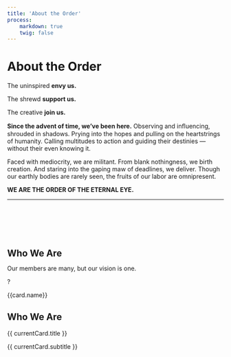 ```yaml
---
title: 'About the Order'
process:
    markdown: true
    twig: false
---
```


<div class="page-header">
    <h1>About the Order</h1>
</div>
<div class="panel">
    <div class="mw7 center tc white">
        <div class="motto upper-tracked-regular gold mb4">
            <p class="f3-l tracked-uber">The uninspired <strong>envy us.</strong></p>
            <p class="f3-l tracked-uber">The shrewd <strong>support us.</strong></p>
            <p class="f3-l tracked-uber">The creative <strong>join us.</strong></p>
        </div>
        <p class="about-copy mw6 center"><strong>Since the advent of time, we’ve been here.</strong> Observing and inﬂuencing, shrouded in shadows. Prying into the hopes and pulling on the heartstrings of humanity. Calling multitudes to action and guiding their destinies &mdash; without their even knowing it.</p>
        <p class="about-copy mw6 center">Faced with mediocrity, we are militant. From blank nothingness, we birth creation. And staring into the gaping maw of deadlines, we deliver. Though our earthly bodies are rarely seen, the fruits of our labor are omnipresent.</p>
        <p class="f3-l upper-tracked-regular gold"><strong>WE ARE THE ORDER OF THE ETERNAL EYE.</strong></p>
        <hr class="short-separator">
        <h2 class="gold" style="margin-top:7rem;margin-bottom: .5rem;">Who We Are</h2>
        <p style="margin-bottom:0;">Our members are many, but our vision is one.</p>
    </div>
</div>
<!--<div id="tarot-switcher" class="panel">
    <div class="tarot-picker flex flex-wrap justify-around tc ttu">
        <a class="tarot-choice creator active" href="#creator">
            <span class="border square-border"></span>
            <img src="../images/ADDY_tarot-icon-01.png">
            <p>Creator</p>
        </a>
        <a class="tarot-choice scribe disabled">
            <span class="border diamond-border"></span>
            <img src="../images/ADDY_tarot-icon-02.png">
            <p>?</p>
        </a>
        <a class="tarot-choice seer disabled">
            <span class="border square-border"></span>
            <img src="../images/ADDY_tarot-icon-03.png">
            <p>?</p>
        </a>
        <a class="tarot-choice ancillary disabled">
            <span class="border diamond-border"></span>
            <img src="../images/ADDY_tarot-icon-04.png">
            <p>?</p>
        </a>
        <a class="tarot-choice herald disabled">
            <span class="border square-border"></span>
            <img src="../images/ADDY_tarot-icon-05.png">
            <p>?</p>
        </a>
        <a class="tarot-choice keeper disabled">
            <span class="border diamond-border"></span>
            <img src="../images/ADDY_tarot-icon-06.png">
            <p>?</p>
        </a>
        <a class="tarot-choice observer disabled">
            <span class="border square-border"></span>
            <img src="../images/ADDY_tarot-icon-07.png">
            <p>?</p>
        </a>
        <a class="tarot-choice technician disabled">
            <span class="border diamond-border"></span>
            <img src="../images/ADDY_tarot-icon-08.png">
            <p>?</p>
        </a>     
    </div>
    <div class="tarot-details flex flex-wrap mt4 white creator">
        <div class="tarot-copy w-100 w-50-l pr5-l">
            <div class="f2 goudy">The Creator</div>
            <p class="sub-title upper-tracked-regular">An Eye For Elegance.</p>
            <p>Divinely inspired, and unflinchingly artistic, the CREATOR births deliberate design that captivates. From steady hands, fine lines, ornate flourishes and hypnotic bursts of colour spring forth. Should you fall under their spell, fear not. Such beauty tends to work its way under the skin.</p>
            <h3 style="font-size: 1rem;margin-bottom: .5rem;">Legendary Creators</h3>
            <p>Georgia O'Keeffe<br>
                Milton Glaser<br>
                The Lord, Himself
            </p>
            <h3 style="font-size: 1rem;margin-bottom: .5rem;">Personal Motto</h3>
            <p><em>"Do you want it right now, or do you want it right?"</em></p>
        </div>
        <div class="tarot-card-container w-100 w-50-l">
            <div id="creator" class="tarot-card active">
                <img class="front" src="../images/tarot-card-front-1.png" alt="Creator">
                <img class="back" src="../images/tarot-card-back-1.png" alt="">
            </div>
        </div>
    </div>
</div>-->
<div id="tarot-switcher" class="panel">
    <div class="tarot-picker flex flex-wrap justify-around tc ttu">
        <div v-for="card in tarotDeck" :key="card.id">
            <a class="tarot-choice" :class="[card.name, card.name === currentCard.name ? 'active' : '', card.disabled ? 'disabled' : '']"  v-bind:href="!card.disabled ? '#/' + card.name : ''">
                <span class="border" :class="{'diamond-border': isDiamond(card)}"></span>
                <img v-bind:src="'../images/ADDY_tarot-icon-0' + card.id + '.png'">
                <p v-if="card.disabled">?</p>
                <p v-else>{{card.name}}</p>
            </a>
        </div>     
    </div>
    <div class="tarot-details flex flex-wrap mt4 white" :class="currentCard.name">
        <div class="tarot-copy w-100 w-50-l pr5-l">
            <h2 class="mb4 pt4">Who We Are</h2>
            <div class="f2 goudy">{{ currentCard.title }}</div>
            <p class="sub-title upper-tracked-regular">{{ currentCard.subtitle }}</p>
            <div v-html="currentCard.description"></div>
        </div>
        <div class="tarot-card-container relative w-100 w-50-l">
            <div v-for="card in revealedCards" :id="card.name" class="tarot-card" :class="card.name === currentCard.name ? 'active' : ''">
                <div class="card-holder">
                    <img class="front" :src="'../images/tarot-card-front-' + card.id + '.png'" :alt="card.title">
                    <img class="back" :src="'../images/tarot-card-back-' + card.id + '.png'" alt="">
                </div>
            </div>
        </div>
    </div>
</div>
<script>
    var tarotCards = [
        {
            id: '1',
            name: 'creator',
            title: 'The Creator',
            subtitle: 'An Eye For Elegance.',
            description: '<p>Divinely inspired, and unflinchingly artistic, the CREATOR births deliberate design that captivates. From steady hands, fine lines, ornate flourishes and hypnotic bursts of colour spring forth. Should you fall under their spell, fear not. Such beauty tends to work its way under the skin.</p> \
            <h3 style="font-size: 1rem;margin-bottom: .5rem;">Legendary Creators</h3> \
            <p>Georgia O\'Keeffe<br> \
                Milton Glaser<br> \
                The Lord, Himself \
            </p> \
            <h3 style="font-size: 1rem;margin-bottom: .5rem;">Personal Motto</h3> \
            <p><em>"Do you want it right now, or do you want it right?"</em></p>',
            disabled: false
        },
        {
            id: '2',
            name: 'scribe',
            title: 'The Scribe',
            subtitle: 'An Eye for Eloquence',
            description: '<p>Wielding words as instruments of influence, the SCRIBE crafts copy that moves mountains. Ever articulate, and never verbose, their every syllable is pored over with precision. Succinct equals success. So we are done here.</p> \
            <h3 style="font-size: 1rem;margin-bottom: .5rem;">Legendary Scribes</h3> \
            <p>David Abbott, BBDO<br> \
                Peggy Olson, SCDP<br> \
                Dr. Seuss, BOOKS \
            </p> \
            <h3 style="font-size: 1rem;margin-bottom: .5rem;">Personal Motto</h3> \
            <p><em>"Just do greeking for now."</em></p>',
            disabled: false
        },
        {
            id: '3',
            name: 'seer',
            title: 'The Seer',
            subtitle: 'An Eye For Aesthetics',
            description: '<p>With the clap of a shutter, and the pop of a flashbulb, the SEER’s viewfinder captures all. Photo to video. Audio to Premiere Pro. They’re AV virtuosos, fully equipped to present life precisely as it is — or at least as it should be. Step into their studio — but remember to keep your soul on a short leash.</p> \
            <h3 style="font-size: 1rem;margin-bottom: .5rem;">Legendary Seers</h3> \
            <p>Michel Gondry<br> \
                Sofia Coppola<br> \
                Stanley Kubrick \
            </p> \
            <h3 style="font-size: 1rem;margin-bottom: .5rem;">Personal Motto</h3> \
            <p><em>"Perfect. Let’s do it again."</em></p>',
            disabled: false
        },
        {
            id: '4',
            name: 'herald',
            title: 'The Herald',
            subtitle: 'An Eye For Appearances',
            description: '<p>Persistent, pithy and mercilessly on-message, the HERALD spins public relations gold. Always on the lookout for a fresh angle, they reassure even the most skeptical nonbelievers. But don’t fret, for not all communication is manipulation. Or so they’d have you think.</p> \
            <h3 style="font-size: 1rem;margin-bottom: .5rem;">Legendary Heralds</h3> \
            <p>SUBWAY PR Director<br> \
                BP PR Director<br> \
                Kellyanne Conway \
            </p> \
            <h3 style="font-size: 1rem;margin-bottom: .5rem;">Personal Motto</h3> \
            <p><em>"Let me get back to you."</em></p>',
            disabled: false
        },
        {
            id: '5',
            name: 'keeper',
            title: 'The Keeper',
            subtitle: 'An Eye For Harmony',
            description: '<p>In a world of Type A’s, B2Bs and LLCs, the KEEPER is the nexus of account service nirvana. So fear not, silent, struggling creators, for you’ve got someone calculated is in your corner. Effortlessly cool and cautiously conciliatory, they’re living proof that peace is the ultimate power move.</p> \
            <h3 style="font-size: 1rem;margin-bottom: .5rem;">Legendary Heralds</h3> \
            <p>SUBWAY PR Director<br> \
                BP PR Director<br> \
                Kellyanne Conway \
            </p> \
            <h3 style="font-size: 1rem;margin-bottom: .5rem;">Personal Motto</h3> \
            <p><em>"Let me get back to you."</em></p>',
            disabled: true
        },
        {
            id: '6',
            name: 'keeper',
            title: 'The Herald',
            subtitle: 'An Eye For Appearances',
            description: '<p>Persistent, pithy and mercilessly on-message, the HERALD spins public relations gold. Always on the lookout for a fresh angle, they reassure even the most skeptical nonbelievers. But don’t fret, for not all communication is manipulation. Or so they’d have you think.</p> \
            <h3 style="font-size: 1rem;margin-bottom: .5rem;">Legendary Heralds</h3> \
            <p>SUBWAY PR Director<br> \
                BP PR Director<br> \
                Kellyanne Conway \
            </p> \
            <h3 style="font-size: 1rem;margin-bottom: .5rem;">Personal Motto</h3> \
            <p><em>"Let me get back to you."</em></p>',
            disabled: true
        },
        {
            id: '7',
            name: 'observer',
            title: 'The Herald',
            subtitle: 'An Eye For Appearances',
            description: '<p>Persistent, pithy and mercilessly on-message, the HERALD spins public relations gold. Always on the lookout for a fresh angle, they reassure even the most skeptical nonbelievers. But don’t fret, for not all communication is manipulation. Or so they’d have you think.</p> \
            <h3 style="font-size: 1rem;margin-bottom: .5rem;">Legendary Heralds</h3> \
            <p>SUBWAY PR Director<br> \
                BP PR Director<br> \
                Kellyanne Conway \
            </p> \
            <h3 style="font-size: 1rem;margin-bottom: .5rem;">Personal Motto</h3> \
            <p><em>"Let me get back to you."</em></p>',
            disabled: true
        },
        {
            id: '8',
            name: 'technician',
            title: 'The Herald',
            subtitle: 'An Eye For Appearances',
            description: '<p>Persistent, pithy and mercilessly on-message, the HERALD spins public relations gold. Always on the lookout for a fresh angle, they reassure even the most skeptical nonbelievers. But don’t fret, for not all communication is manipulation. Or so they’d have you think.</p> \
            <h3 style="font-size: 1rem;margin-bottom: .5rem;">Legendary Heralds</h3> \
            <p>SUBWAY PR Director<br> \
                BP PR Director<br> \
                Kellyanne Conway \
            </p> \
            <h3 style="font-size: 1rem;margin-bottom: .5rem;">Personal Motto</h3> \
            <p><em>"Let me get back to you."</em></p>',
            disabled: true
        }];
</script>
